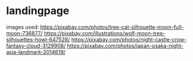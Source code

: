 # landingpage
images used:
https://pixabay.com/photos/tree-cat-silhouette-moon-full-moon-736877/
https://pixabay.com/illustrations/wolf-moon-tree-silhouettes-howl-647528/
https://pixabay.com/photos/night-castle-crow-fantasy-cloud-3129908/
https://pixabay.com/photos/japan-osaka-night-asia-landmark-2014619/